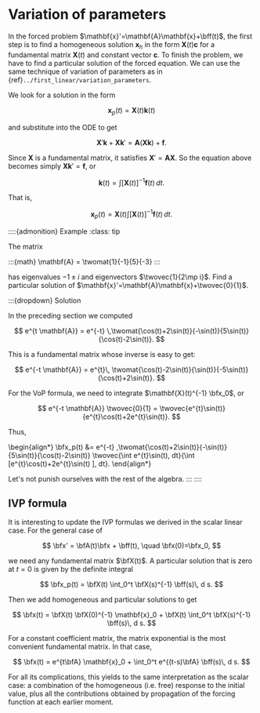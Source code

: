 # Variation of parameters

In the forced problem $\mathbf{x}'=\mathbf{A}\mathbf{x}+\bff(t)$, the first step is to find a homogeneous solution $\mathbf{x}_h$ in the form $\mathbf{X}(t)\mathbf{c}$ for a fundamental matrix $\mathbf{X}(t)$ and constant vector $\mathbf{c}$. To finish the problem, we have to find a particular solution of the forced equation. We can use the same technique of variation of parameters as in {ref}`../first_linear/variation_parameters`. 

We look for a solution in the form

$$
\mathbf{x}_p(t) = \mathbf{X}(t)\mathbf{k}(t)
$$

and substitute into the ODE to get

$$
\mathbf{X}'\mathbf{k} + \mathbf{X}\mathbf{k}' = \mathbf{A} (\mathbf{X}\mathbf{k}) + \mathbf{f}.
$$

Since $\mathbf{X}$ is a fundamental matrix, it satisfies $\mathbf{X}'=\mathbf{A}\mathbf{X}$. So the equation above becomes simply $\mathbf{X}\mathbf{k}' = \mathbf{f}$, or 

$$
\mathbf{k}(t) = \int [\mathbf{X}(t)]^{-1} \mathbf{f}(t)\, dt.
$$

That is,

$$
\mathbf{x}_p(t) = \mathbf{X}(t) \int [\mathbf{X}(t)]^{-1} \mathbf{f}(t)\, dt.
$$


::::{admonition} Example
:class: tip

The matrix 

:::{math}
\mathbf{A} = \twomat{1}{-1}{5}{-3}
:::

has eigenvalues $-1 \pm i$ and eigenvectors $\twovec{1}{2\mp i}$. Find a particular solution of $\mathbf{x}'=\mathbf{A}\mathbf{x}+\twovec{0}{1}$.

:::{dropdown} Solution

In the preceding section we computed

$$
e^{t \mathbf{A}} = e^{-t} \,\twomat{\cos(t)+2\sin(t)}{-\sin(t)}{5\sin(t)}{\cos(t)-2\sin(t)}.
$$

This is a fundamental matrix whose inverse is easy to get:

$$
e^{-t \mathbf{A}} = e^{t}\, \twomat{\cos(t)-2\sin(t)}{\sin(t)}{-5\sin(t)}{\cos(t)+2\sin(t)}.
$$

For the VoP formula, we need to integrate $\mathbf{X}(t)^{-1} \bfx_0$, or

$$
e^{-t \mathbf{A}} \twovec{0}{1} = \twovec{e^{t}\sin(t)}{e^{t}\cos(t)+2e^{t}\sin(t)}.
$$

Thus,

\begin{align*}
\bfx_p(t) &= e^{-t} \,\twomat{\cos(t)+2\sin(t)}{-\sin(t)}{5\sin(t)}{\cos(t)-2\sin(t)}
\twovec{\int e^{t}\sin(t)\, dt}{\int [e^{t}\cos(t)+2e^{t}\sin(t) ]\, dt}.
\end{align*}

Let's not punish ourselves with the rest of the algebra.
:::
::::

## IVP formula

It is interesting to update the IVP formulas we derived in the scalar linear case. For the general case of 

$$
\bfx' = \bfA(t)\bfx + \bff(t), \quad \bfx(0)=\bfx_0,
$$

we need any fundamental matrix $\bfX(t)$. A particular solution that is zero at $t=0$ is given by the definite integral

$$
\bfx_p(t) = \bfX(t) \int_0^t \bfX(s)^{-1} \bff(s)\, d s.
$$

Then we add homogeneous and particular solutions to get

$$
\bfx(t) = \bfX(t) \bfX(0)^{-1} \mathbf{x}_0 + \bfX(t) \int_0^t \bfX(s)^{-1} \bff(s)\, d s.
$$

For a constant coefficient matrix, the matrix exponential is the most convenient fundamental matrix. In that case,

$$
\bfx(t) = e^{t\bfA} \mathbf{x}_0 + \int_0^t  e^{(t-s)\bfA} \bff(s)\, d s.
$$

For all its complications, this yields to the same interpretation as the scalar case: a combination of the homogeneous (i.e. free) response to the initial value, plus all the contributions obtained by propagation of the forcing function at each earlier moment.
